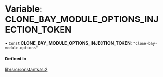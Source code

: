 # Variable: CLONE\_BAY\_MODULE\_OPTIONS\_INJECTION\_TOKEN

• `Const` **CLONE\_BAY\_MODULE\_OPTIONS\_INJECTION\_TOKEN**: ``"clone-bay-module-options"``

#### Defined in

[lib/src/constants.ts:2](https://github.com/joonashak/nestjs-clone-bay/blob/3e50c73/lib/src/constants.ts#L2)
